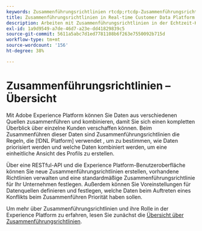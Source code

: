 ```yaml
---
keywords: Zusammenführungsrichtlinien rtcdp;rtcdp-Zusammenführungsrichtlinien
title: Zusammenführungsrichtlinien in Real-time Customer Data Platform
description: Arbeiten mit Zusammenführungsrichtlinien in der Echtzeit-Kundendatenplattform
exl-id: 1a9d9549-a7de-46d7-a23e-dd41829839c5
source-git-commit: 5611a5abc7d1ed7781108b6f263e7550092b715d
workflow-type: tm+mt
source-wordcount: '156'
ht-degree: 38%

---
```


# Zusammenführungsrichtlinien – Übersicht

Mit Adobe Experience Platform können Sie Daten aus verschiedenen Quellen zusammenführen und kombinieren, damit Sie sich einen kompletten Überblick über einzelne Kunden verschaffen können. Beim Zusammenführen dieser Daten sind Zusammenführungsrichtlinien die Regeln, die [!DNL Platform] verwendet , um zu bestimmen, wie Daten priorisiert werden und welche Daten kombiniert werden, um eine einheitliche Ansicht des Profils zu erstellen.

Über eine RESTful-API und die Experience Platform-Benutzeroberfläche können Sie neue Zusammenführungsrichtlinien erstellen, vorhandene Richtlinien verwalten und eine standardmäßige Zusammenführungsrichtlinie für Ihr Unternehmen festlegen. Außerdem können Sie Voreinstellungen für Datenquellen definieren und festlegen, welche Daten beim Auftreten eines Konflikts beim Zusammenführen Priorität haben sollen.

Um mehr über Zusammenführungsrichtlinien und ihre Rolle in der Experience Platform zu erfahren, lesen Sie zunächst die [Übersicht über Zusammenführungsrichtlinien](../../profile/merge-policies/overview.md).
